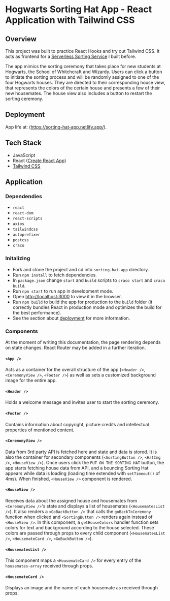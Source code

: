 # Hogwarts Sorting Hat App - React Application with Tailwind CSS

## Overview

This project was built to practice React Hooks and try out Tailwind CSS. It acts as frontend for a [Serverless Sorting Service](https://github.com/evagrean/random-sorting-service) I built before.

The app mimics the sorting ceremony that takes place for new students at Hogwarts, the School of Whitchcraft and Wizardy. Users can click a button to initiate the sorting process and will be randomly assigned to one of the four Hogwarts houses. They are directed to their corresponding house view, that represents the colors of the certain house and presents a few of their new housemates. The house view also includes a button to restart the sorting ceremony.

## Deployment

App life at: (https://sorting-hat-app.netlify.app/).

## Tech Stack

- JavaScript
- React ([Create React App](https://github.com/facebook/create-react-app))
- [Tailwind CSS](https://tailwindcss.com/)

## Application

### Dependendies

- `react`
- `react-dom`
- `react-scripts`
- `axios`
- `tailwindcss`
- `autoprefixer`
- `postcss`
- `craco`

### Initalizing

- Fork and clone the project and cd into `sorting-hat-app` directory.
- Run `npm install` to fetch dependencies.
- In `package.json` change `start` and `build` scripts to `craco start` and `craco build`.
- Run `npm start` to run app in development mode.
- Open [http://localhost:3000](http://localhost:3000) to view it in the browser.
- Run `npm build` to build the app for production to the `build` folder (it correctly bundles React in production mode and optimizes the build for the best performance).
- See the section about [deployment](https://facebook.github.io/create-react-app/docs/deployment) for more information.

### Components

At the moment of writing this documentation, the page rendering depends on state changes. React Router may be added in a further iteration.

#### `<App />`

Acts as a container for the overall structure of the app (`<Header />`, `<CeremonyView />`, `<Footer />`) as well as sets a customized background image for the entire app.

#### `<Header />`

Holds a welcome message and invites user to start the sorting ceremony.

#### `<Footer />`

Contains information about copyright, picture credits and intellectual properties of mentioned content.

#### `<CeremonyView />`

Data from 3rd party API is fetched here and state and data is stored. It is also the container for secondary components (`<SortingButton />`, `<HatImg />`, `<HouseView />`). Once users click the `PUT ON THE SORTING HAT` button, the app starts fetching house data from API, and a bouncing Sorting Hat appears while data is loading (loading time extended with `setTimeout()` of 4ms). When finished, `<HouseView />` component is rendered.

#### `<HouseView />`

Receives data about the assigned house and housemates from `<CeremonyView />`'s state and displays a list of housemates (`<HousematesList />`). It also renders a `<GoBackButton />` that calls the `goBackToCeremony` function when clicked and `<SortingButton />` renders again instead of `<HouseView />`. In this component, a `getHouseColors` handler function sets colors for text and background according to the house selected. These colors are passed through props to every child component (`<HousematesList />`, `<HousemateCard />`, `<GoBackButton />`).

#### `<HousematesList />`

This component maps a `<HousemateCard />` for every entry of the `housemates-array` received through props.

#### `<HousemateCard />`

Displays an image and the name of each housemate as received through props.
